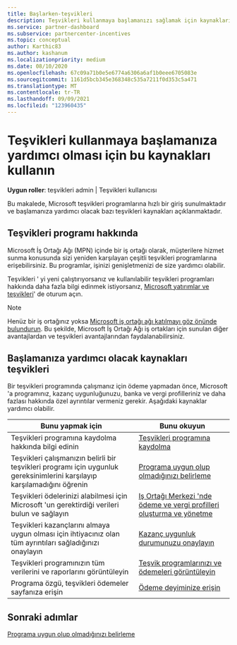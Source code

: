 ```yaml
---
title: Başlarken-teşvikleri
description: Teşvikleri kullanmaya başlamanızı sağlamak için kaynakları bulun. Adımlar, uygunluk gereksinimlerini karşıladığını ve banka, vergi ve ödeme ayrıntılarını göndermenizi içerir.
ms.service: partner-dashboard
ms.subservice: partnercenter-incentives
ms.topic: conceptual
author: Karthic83
ms.author: kashanum
ms.localizationpriority: medium
ms.date: 08/10/2020
ms.openlocfilehash: 67c09a71b0e5e6774a6306a6af1b0eee6705083e
ms.sourcegitcommit: 1161d5bcb345e368348c535a7211f0d353c5a471
ms.translationtype: MT
ms.contentlocale: tr-TR
ms.lasthandoff: 09/09/2021
ms.locfileid: "123960435"
---
```

# <a name="use-these-resources-to-help-you-get-started-with-incentives"></a>Teşvikleri kullanmaya başlamanıza yardımcı olması için bu kaynakları kullanın

**Uygun roller**: teşvikleri admin | Teşvikleri kullanıcısı

Bu makalede, Microsoft teşvikleri programlarına hızlı bir giriş sunulmaktadır ve başlamanıza yardımcı olacak bazı teşvikleri kaynakları açıklanmaktadır.

## <a name="about-the-incentives-program"></a>Teşvikleri programı hakkında

Microsoft İş Ortağı Ağı (MPN) içinde bir iş ortağı olarak, müşterilere hizmet sunma konusunda sizi yeniden karşılayan çeşitli teşvikleri programlarına erişebilirsiniz. Bu programlar, işinizi genişletmenizi de size yardımcı olabilir.

Teşvikleri ' yi yeni çalıştırıyorsanız ve kullanılabilir teşvikleri programları hakkında daha fazla bilgi edinmek istiyorsanız, [Microsoft yatırımlar ve teşvikleri](https://partner.microsoft.com/membership/partner-incentives)' de oturum açın.

> [!NOTE]
> Henüz bir iş ortağınız yoksa [Microsoft iş ortağı ağı katılmayı göz önünde bulundurun](https://partner.microsoft.com/membership). Bu şekilde, Microsoft İş Ortağı Ağı iş ortakları için sunulan diğer avantajlardan ve teşvikleri avantajlarından faydalanabilirsiniz.  

## <a name="incentives-resources-to-help-you-get-started"></a>Başlamanıza yardımcı olacak kaynakları teşvikleri

Bir teşvikleri programında çalışmanız için ödeme yapmadan önce, Microsoft 'a programınız, kazanç uygunluğunuzu, banka ve vergi profilleriniz ve daha fazlası hakkında özel ayrıntılar vermeniz gerekir. Aşağıdaki kaynaklar yardımcı olabilir.

|  **Bunu yapmak için**  |  **Bunu okuyun**  |
|--------------|-----------|
| Teşvikleri programına kaydolma hakkında bilgi edinin | [Teşvikleri programına kaydolma](incentives-enroll.md)  |
| Teşvikleri çalışmanızın belirli bir teşvikleri programı için uygunluk gereksinimlerini karşılayıp karşılamadığını öğrenin | [Programa uygun olup olmadığınızı belirleme](incentives-determined-your-program-eligibility.md)  |
| Teşvikleri ödelerinizi alabilmesi için Microsoft 'un gerektirdiği verileri bulun ve sağlayın | [Iş Ortağı Merkezi 'nde ödeme ve vergi profilleri oluşturma ve yönetme](incentives-create-and-manage-your-payout-and-tax-profiles.md)  |
| Teşvikleri kazançlarını almaya uygun olması için ihtiyacınız olan tüm ayrıntıları sağladığınızı onaylayın | [Kazanç uygunluk durumunuzu onaylayın](incentives-confirm-your-earnings-eligibility.md)  |
| Teşvikleri programınızın tüm verilerini ve raporlarını görüntüleyin | [Teşvik programlarınızı ve ödemeleri görüntüleyin](understand-incentive-payouts.md)  |
| Programa özgü, teşvikleri ödemeler sayfanıza erişin | [Ödeme deyiminize erişin](payout-statement.md)  |

## <a name="next-steps"></a>Sonraki adımlar

[Programa uygun olup olmadığınızı belirleme](incentives-determined-your-program-eligibility.md)